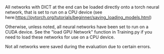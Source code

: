 All networks with DICT at the end can be loaded directly onto a torch neural network, that is set to run on a CPU device (see here:https://pytorch.org/tutorials/beginner/saving_loading_models.html)

Otherwise, unless noted, all neural networks have been set to run on a CUDA device. See the "load GPU Network" function in Training.py if you need to load these networks for use on a CPU device.

Not all networks were saved during the evaluation due to certain errors.
